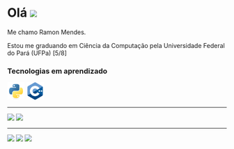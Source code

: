 # Olá <img src="https://media3.giphy.com/media/5HyXGsoFzXWPKFx07j/giphy.gif?cid=ecf05e476etr9ydvn2fixc0nbxh8gqliiua6im9lozg1n2gv&ep=v1_stickers_search&rid=giphy.gif&ct=s" width="30"></h1>

<p>Me chamo Ramon Mendes.
<p>Estou me graduando em Ciência da Computação pela Universidade Federal do Pará (UFPa) [5/8]  

<div>
  
### Tecnologias em aprendizado

<img src="https://raw.githubusercontent.com/devicons/devicon/master/icons/python/python-original.svg" alt="python" width="40" height="40"/>
<img src="https://raw.githubusercontent.com/devicons/devicon/master/icons/cplusplus/cplusplus-original.svg" alt="cplusplus" width="40" height="40"/>

</div>

---
<div align = "left">  
  <img height = "200em" src="https://github-readme-stats.vercel.app/api?username=ramoneirao&show_icons=true&show_icons=true&theme=dark&count_private=true" />
  <img height = "200em" src="https://github-readme-stats.vercel.app/api/top-langs/?username=ramoneirao&show_icons=true&theme=dark&count_private=true"/>
</div>

---


<div> 
  <a href="https://instagram.com/ramoneirao" target="_blank"><img src="https://img.shields.io/badge/-Instagram-%23E4405F?style=for-the-badge&logo=instagram&logoColor=white" target="_blank"></a>
  <a href="" target="_blank"><img src="https://img.shields.io/badge/-LinkedIn-%230077B5?style=for-the-badge&logo=linkedin&logoColor=white" target="_blank"></a>
  <a href = "mailto:ramonneirao@gmail.com"><img src="https://img.shields.io/badge/-Gmail-%23333?style=for-the-badge&logo=gmail&logoColor=white" target="_blank"></a>
</div>
